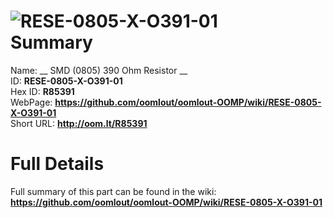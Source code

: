 
![RESE-0805-X-O391-01](https://github.com/oomlout/oomlout-OOMP/blob/master/parts/RESE-0805-X-O391-01/RESE-0805-X-O391-01_420.jpg)   
Summary
=================
  
Name: __ SMD (0805) 390 Ohm Resistor __    
ID: __RESE-0805-X-O391-01__   
Hex ID: __R85391__   
WebPage: __https://github.com/oomlout/oomlout-OOMP/wiki/RESE-0805-X-O391-01__   
Short URL: __http://oom.lt/R85391__   

Full Details
==========================
Full summary of this part can be found in the wiki:   
__https://github.com/oomlout/oomlout-OOMP/wiki/RESE-0805-X-O391-01__    

